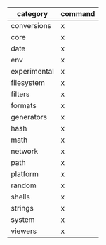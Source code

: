 
| category | command |
| -------- | ------- |
| conversions | x |
| core | x |
| date | x |
| env | x |
| experimental | x |
| filesystem | x |
| filters | x |
| formats | x |
| generators | x |
| hash | x |
| math | x |
| network | x |
| path | x |
| platform | x |
| random | x |
| shells | x |
| strings | x |
| system | x |
| viewers | x |
